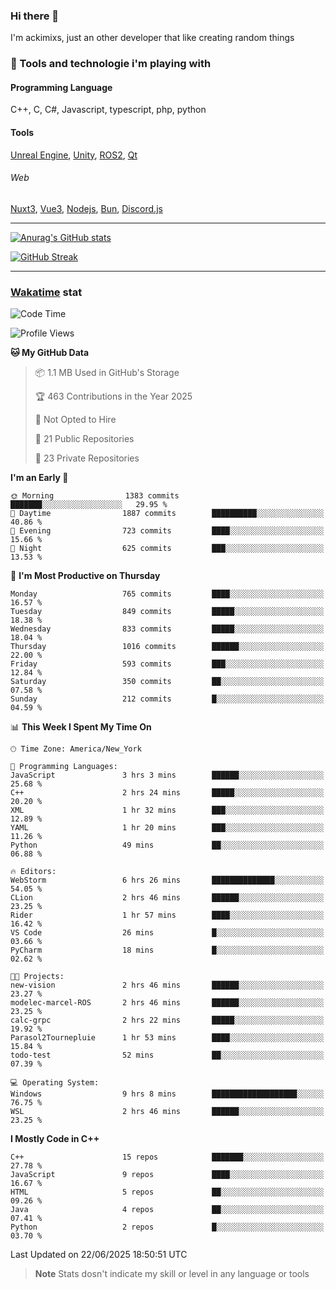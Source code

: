 ### Hi there 👋

I'm ackimixs, just an other developer that like creating random things

### 🧰 Tools and technologie i'm playing with

#### Programming Language
C++, C, C#, Javascript, typescript, php, python

#### Tools
[Unreal Engine](https://www.unrealengine.com), [Unity](https://unity.com/), [ROS2](https://ros.org/), [Qt](https://www.qt.io/)

###### Web
[Nuxt3](https://nuxt.com/), [Vue3](https://vuejs.org/), [Nodejs](https://nodejs.org), [Bun](https://bun.sh/), [Discord.js](https://discord.js.org/)

---

[![Anurag's GitHub stats](https://github-readme-stats.vercel.app/api?username=ackimixs&show_icons=true&theme=github_dark&count_private=true)](https://github.com/anuraghazra/github-readme-stats)

[![GitHub Streak](https://github-readme-streak-stats.herokuapp.com?user=Ackimixs&theme=github-dark-blue&date_format=j%20M%5B%20Y%5D&mode=weekly)](https://git.io/streak-stats)

---
 
 ### [Wakatime](https://wakatime.com/) stat

<!--START_SECTION:waka-->
![Code Time](http://img.shields.io/badge/Code%20Time-1%2C710%20hrs%2023%20mins-blue)

![Profile Views](http://img.shields.io/badge/Profile%20Views-0-blue)

**🐱 My GitHub Data** 

> 📦 1.1 MB Used in GitHub's Storage 
 > 
> 🏆 463 Contributions in the Year 2025
 > 
> 🚫 Not Opted to Hire
 > 
> 📜 21 Public Repositories 
 > 
> 🔑 23 Private Repositories 
 > 
**I'm an Early 🐤** 

```text
🌞 Morning                1383 commits        ███████░░░░░░░░░░░░░░░░░░   29.95 % 
🌆 Daytime                1887 commits        ██████████░░░░░░░░░░░░░░░   40.86 % 
🌃 Evening                723 commits         ████░░░░░░░░░░░░░░░░░░░░░   15.66 % 
🌙 Night                  625 commits         ███░░░░░░░░░░░░░░░░░░░░░░   13.53 % 
```
📅 **I'm Most Productive on Thursday** 

```text
Monday                   765 commits         ████░░░░░░░░░░░░░░░░░░░░░   16.57 % 
Tuesday                  849 commits         █████░░░░░░░░░░░░░░░░░░░░   18.38 % 
Wednesday                833 commits         █████░░░░░░░░░░░░░░░░░░░░   18.04 % 
Thursday                 1016 commits        ██████░░░░░░░░░░░░░░░░░░░   22.00 % 
Friday                   593 commits         ███░░░░░░░░░░░░░░░░░░░░░░   12.84 % 
Saturday                 350 commits         ██░░░░░░░░░░░░░░░░░░░░░░░   07.58 % 
Sunday                   212 commits         █░░░░░░░░░░░░░░░░░░░░░░░░   04.59 % 
```


📊 **This Week I Spent My Time On** 

```text
🕑︎ Time Zone: America/New_York

💬 Programming Languages: 
JavaScript               3 hrs 3 mins        ██████░░░░░░░░░░░░░░░░░░░   25.68 % 
C++                      2 hrs 24 mins       █████░░░░░░░░░░░░░░░░░░░░   20.20 % 
XML                      1 hr 32 mins        ███░░░░░░░░░░░░░░░░░░░░░░   12.89 % 
YAML                     1 hr 20 mins        ███░░░░░░░░░░░░░░░░░░░░░░   11.26 % 
Python                   49 mins             ██░░░░░░░░░░░░░░░░░░░░░░░   06.88 % 

🔥 Editors: 
WebStorm                 6 hrs 26 mins       ██████████████░░░░░░░░░░░   54.05 % 
CLion                    2 hrs 46 mins       ██████░░░░░░░░░░░░░░░░░░░   23.25 % 
Rider                    1 hr 57 mins        ████░░░░░░░░░░░░░░░░░░░░░   16.42 % 
VS Code                  26 mins             █░░░░░░░░░░░░░░░░░░░░░░░░   03.66 % 
PyCharm                  18 mins             █░░░░░░░░░░░░░░░░░░░░░░░░   02.62 % 

🐱‍💻 Projects: 
new-vision               2 hrs 46 mins       ██████░░░░░░░░░░░░░░░░░░░   23.27 % 
modelec-marcel-ROS       2 hrs 46 mins       ██████░░░░░░░░░░░░░░░░░░░   23.25 % 
calc-grpc                2 hrs 22 mins       █████░░░░░░░░░░░░░░░░░░░░   19.92 % 
Parasol2Tournepluie      1 hr 53 mins        ████░░░░░░░░░░░░░░░░░░░░░   15.84 % 
todo-test                52 mins             ██░░░░░░░░░░░░░░░░░░░░░░░   07.39 % 

💻 Operating System: 
Windows                  9 hrs 8 mins        ███████████████████░░░░░░   76.75 % 
WSL                      2 hrs 46 mins       ██████░░░░░░░░░░░░░░░░░░░   23.25 % 
```

**I Mostly Code in C++** 

```text
C++                      15 repos            ███████░░░░░░░░░░░░░░░░░░   27.78 % 
JavaScript               9 repos             ████░░░░░░░░░░░░░░░░░░░░░   16.67 % 
HTML                     5 repos             ██░░░░░░░░░░░░░░░░░░░░░░░   09.26 % 
Java                     4 repos             ██░░░░░░░░░░░░░░░░░░░░░░░   07.41 % 
Python                   2 repos             █░░░░░░░░░░░░░░░░░░░░░░░░   03.70 % 
```




 Last Updated on 22/06/2025 18:50:51 UTC
<!--END_SECTION:waka-->

> **Note**
> Stats dosn't indicate my skill or level in any language or tools
